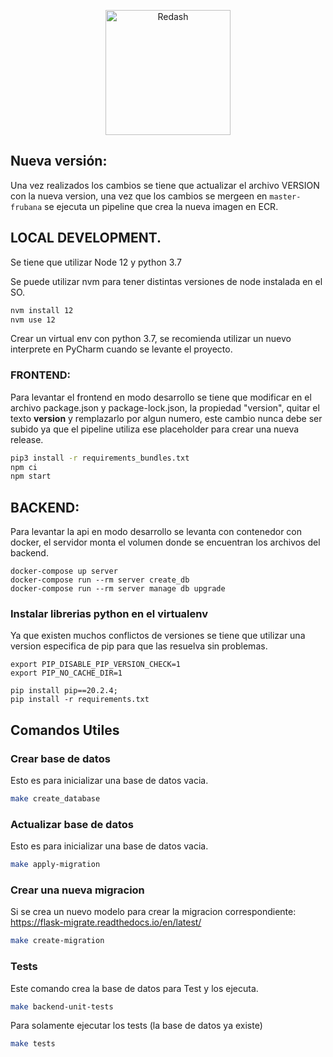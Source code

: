 <p align="center">
  <img title="Redash" src='https://redash.io/assets/images/logo.png' width="200px"/>
</p>


## Nueva versión:

Una vez realizados los cambios se tiene que actualizar el archivo VERSION con la nueva version,
una vez que los cambios se mergeen en `master-frubana` se ejecuta un pipeline que crea la nueva imagen en ECR.


## LOCAL DEVELOPMENT.

Se tiene que utilizar Node 12 y python 3.7

Se puede utilizar nvm para tener distintas versiones de node instalada en el SO.

```sh
nvm install 12
nvm use 12
```

Crear un virtual env con python 3.7, se recomienda utilizar un nuevo interprete en PyCharm cuando se
levante el proyecto.

### FRONTEND:

Para levantar el frontend en modo desarrollo se tiene que modificar en el archivo package.json y package-lock.json,
la propiedad "version", quitar el texto __version__ y remplazarlo por algun numero, este cambio nunca debe ser subido
ya que el pipeline utiliza ese placeholder para crear una nueva release.

```sh
pip3 install -r requirements_bundles.txt
npm ci
npm start
```

## BACKEND:
Para levantar la api en modo desarrollo se levanta con contenedor con docker,
el servidor monta el volumen donde se encuentran los archivos del backend.

```shell
docker-compose up server
docker-compose run --rm server create_db
docker-compose run --rm server manage db upgrade
```

### Instalar librerias python en el virtualenv

Ya que existen muchos conflictos de versiones se tiene que utilizar una version especifica de pip
para que las resuelva sin problemas.

```shell
export PIP_DISABLE_PIP_VERSION_CHECK=1
export PIP_NO_CACHE_DIR=1

pip install pip==20.2.4;
pip install -r requirements.txt
```


## Comandos Utiles

### Crear base de datos
Esto es para inicializar una base de datos vacia.
```sh
make create_database
```

### Actualizar base de datos
Esto es para inicializar una base de datos vacia.
```sh
make apply-migration
```

### Crear una nueva migracion
Si se crea un nuevo modelo para crear la migracion correspondiente:
https://flask-migrate.readthedocs.io/en/latest/

```sh
make create-migration
```

### Tests
Este comando crea la base de datos para Test y los ejecuta.
```sh
make backend-unit-tests
```

Para solamente ejecutar los tests (la base de datos ya existe)
```sh
make tests
```


